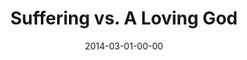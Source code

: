 ---
layout: message
category: message
series: "Heavyweights 2"
title: "Suffering vs. A Loving God"
date: 2014-03-01-00-00
message_id: 850
audio: "http://s3.amazonaws.com/crossroads-media/media/legacy/mp3/heavyweights2_wk4.mp3"
audio-duration: "56:39"
program: "http://s3.amazonaws.com/crossroads-media/media/legacy/documents/03_01-02_14Program.pdf"
description: "If God is so loving, why is there suffering in the world?"
video: "https://s3.amazonaws.com/crossroadsvideomessages/heavyweights2_wk4.mp4"
video-duration: "56:39"
video-image: "http://s3.amazonaws.com/crossroads-media/images/legacy/content/heavyweights2_wk4_still.jpg"
flag: "N"
---